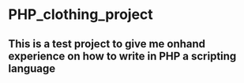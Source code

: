 ﻿# PHP_clothing_project
## This is a test project to give me onhand experience on how to write in PHP a scripting language
